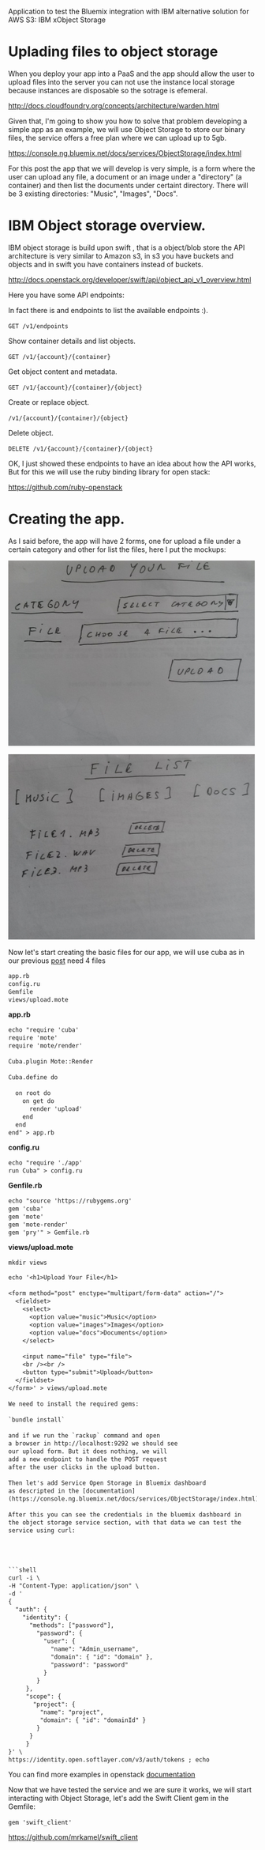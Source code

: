 Application to test the Bluemix integration with IBM alternative solution for AWS S3: IBM xObject Storage

Uplading files to object storage
================================

When you deploy your app into a PaaS and the app
should allow the user to upload files into the server
you can not use the instance local storage because
instances are disposable so the sotrage is efemeral.

http://docs.cloudfoundry.org/concepts/architecture/warden.html

Given that, I'm going to show you how to solve that problem developing
a simple app as an example, we will use Object Storage to store our
binary files, the service offers a free plan where we can upload up to 5gb.

https://console.ng.bluemix.net/docs/services/ObjectStorage/index.html

For this post the app that we will develop is very simple,
is a form where the user can upload any file, a document or an image
under a "directory" (a container) and then list the documents
under certaint directory. There will be 3 existing directories:
"Music", "Images", "Docs".

IBM Object storage overview.
============================

IBM object storage is build upon swift , that is a object/blob store
the API architecture is very similar to Amazon s3, in s3 you have
buckets and objects and in swift you have  containers instead of buckets.

http://docs.openstack.org/developer/swift/api/object_api_v1_overview.html

Here you have some API endpoints:

In fact there is and endpoints to list the available endpoints :).

`GET /v1/endpoints`

Show container details and list objects.

`GET /v1/{account}/{container}`

Get object content and metadata.

`GET /v1/{account}/{container}/{object}`

Create or replace object.

`/v1/{account}/{container}/{object}`

Delete object.

`DELETE /v1/{account}/{container}/{object}`

OK, I just showed these endpoints to have an idea about how the API works,
But for this we will use the ruby binding library for open stack:

https://github.com/ruby-openstack

Creating the app.
=================
As I said before, the app will have 2 forms, one for upload a file under a
certain category and other for list the files, here I put the mockups:

![Upload mockup](https://raw.githubusercontent.com/Altoros/bluemix-object-store-example/master/img/upload_mockup.jpg)

![Files List mockup](https://raw.githubusercontent.com/Altoros/bluemix-object-store-example/master/img/file_list_mockup.jpg)

Now let's start creating the basic files for our app, we will use
cuba as in our previous [post]()
need 4 files

```shell
app.rb
config.ru
Gemfile
views/upload.mote
```

**app.rb**


```shell
echo "require 'cuba'
require 'mote'
require 'mote/render'

Cuba.plugin Mote::Render

Cuba.define do

  on root do
    on get do
      render 'upload'
    end
  end
end" > app.rb
```

**config.ru**

```shell
echo "require './app'
run Cuba" > config.ru
```

**Genfile.rb**


```shell
echo "source 'https://rubygems.org'
gem 'cuba'
gem 'mote'
gem 'mote-render'
gem 'pry'" > Gemfile.rb
```

**views/upload.mote**


```shell
mkdir views
```

```shell
echo '<h1>Upload Your File</h1>

<form method="post" enctype="multipart/form-data" action="/">
  <fieldset>
    <select>
      <option value="music">Music</option>
      <option value="images">Images</option>
      <option value="docs">Documents</option>
    </select>

    <input name="file" type="file">
    <br /><br />
    <button type="submit">Upload</button>
  </fieldset>
</form>' > views/upload.mote

We need to install the required gems:

`bundle install`

and if we run the `rackup` command and open
a browser in http://localhost:9292 we should see
our upload form. But it does nothing, we will
add a new endpoint to handle the POST request
after the user clicks in the upload button.

Then let's add Service Open Storage in Bluemix dashboard
as descripted in the [documentation](https://console.ng.bluemix.net/docs/services/ObjectStorage/index.html).

After this you can see the credentials in the bluemix dashboard in
the object storage service section, with that data we can test the
service using curl:




```shell
curl -i \
-H "Content-Type: application/json" \
-d '
{
  "auth": {
    "identity": {
      "methods": ["password"],
        "password": {
          "user": {
            "name": "Admin_username",
            "domain": { "id": "domain" },
            "password": "password"
          }
        }
     },
     "scope": {
       "project": {
         "name": "project",
         "domain": { "id": "domainId" }
        }
      }
     }
}' \
https://identity.open.softlayer.com/v3/auth/tokens ; echo

```
You can find more examples in openstack [documentation](http://developer.openstack.org/api-ref-identity-v3.html)

Now that we have tested the service and we are sure it works, we will start interacting with Object Storage, let's add the Swift Client gem in the Gemfile:

`gem 'swift_client'`


https://github.com/mrkamel/swift_client




